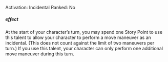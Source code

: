 Activation: Incidental
Ranked: No
##### effect
At the start of your character’s turn, you may spend one Story Point to use this talent to allow your character to perform a move maneuver as an incidental. (This does not
count against the limit of two maneuvers per turn.) If you use this talent, your character can only perform one additional move maneuver during this turn.